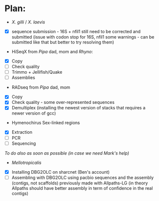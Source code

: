# Plan:

- *X. gilli* / *X. laevis* 
- [x] sequence submission - 16S + nfil1 still need to be corrected and submitted (issue with codon stop for 16S, nfil1 some warnings - can be submitted like that but better to try resolving them)
  
- HiSeqX from *Pipa* dad, mom and *Rhyno*: 
- [x] Copy 
- [ ] Check quality 
- [ ] Trimmo + Jellifish/Quake
- [ ] Assemblies

- RADseq from *Pipa* dad, mom
- [x] Copy 
- [x] Check quality - some over-represented sequences
- [x] Demultiplex (installing the newest version of stacks that requires a newer version of gcc) 

- Hymenochirus Sex-linked regions
- [x] Extraction
- [ ] PCR
- [ ] Sequencing

*To do also as soon as possible (in case we need Mark's help)*
- *Mellotropicalis* 
- [x] Installing DBG2OLC on sharcnet (Ben's account)
- [ ] Assembling with DBG2OLC using pacbio sequences and the assembly (contigs, not scaffolds) previously made with Allpaths-LG (in theory Allpaths should have better assembly in term of confidence in the real contigs)
